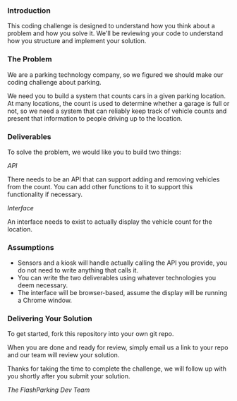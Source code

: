 ### Introduction
This coding challenge is designed to understand how you think about a problem and how you solve it. We'll be reviewing your code to understand how you structure and implement your solution.

### The Problem
We are a parking technology company, so we figured we should make our coding challenge about parking.

We need you to build a system that counts cars in a given parking location. At many locations, the count is used to determine whether a garage is full or not, so we need a system that can reliably keep track of vehicle counts and present that information to people driving up to the location.

### Deliverables
To solve the problem, we would like you to build two things:

_API_

There needs to be an API that can support adding and removing vehicles from the count. You can add other functions to it to support this functionality if necessary.

_Interface_

An interface needs to exist to actually display the vehicle count for the location.

### Assumptions
- Sensors and a kiosk will handle actually calling the API you provide, you do not need to write anything that calls it.
- You can write the two deliverables using whatever technologies you deem necessary. 
- The interface will be browser-based, assume the display will be running a Chrome window.


### Delivering Your Solution
To get started, fork this repository into your own git repo.

When you are done and ready for review, simply email us a link to your repo and our team will review your solution.

Thanks for taking the time to complete the challenge, we will follow up with you shortly after you submit your solution.

_The FlashParking Dev Team_
